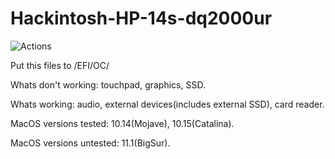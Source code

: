 # Hackintosh-HP-14s-dq2000ur



![Actions](https://user-images.githubusercontent.com/82108800/129416449-546e6982-cd6f-495b-8910-f6349ba25e3d.JPG)



Put this files to /EFI/OC/



Whats don't working: touchpad, graphics, SSD.

Whats working: audio, external devices(includes external SSD), card reader.




MacOS versions tested: 10.14(Mojave), 10.15(Catalina).

MacOS versions untested: 11.1(BigSur).

